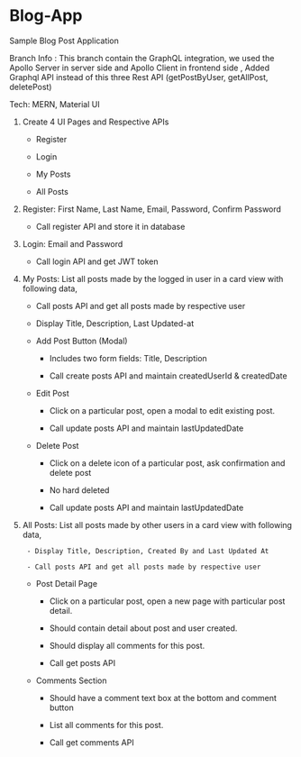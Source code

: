 # Blog-App
Sample Blog Post Application

Branch Info : This branch contain the GraphQL integration, we used the Apollo Server in server side and Apollo Client in frontend side , Added Graphql API instead of this three Rest API (getPostByUser, getAllPost, deletePost)

Tech: MERN, Material UI


1. Create 4 UI Pages and Respective APIs

    - Register

    - Login

    - My Posts

    - All Posts

   

2. Register: First Name, Last Name, Email, Password, Confirm Password

    - Call register API and store it in database


3. Login:  Email and Password

    - Call login API and get JWT token


4. My Posts: List all posts made by the logged in user in a card view with following data,

    - Call posts API and get all posts made by respective user

    - Display Title, Description, Last Updated-at


    - Add Post Button (Modal)

        - Includes two form fields: Title, Description

        - Call create posts API and maintain createdUserId & createdDate

    - Edit Post

        - Click on a particular post, open a modal to edit existing post.

        - Call update posts API and maintain lastUpdatedDate

    - Delete Post

        - Click on a delete icon of a particular post, ask confirmation and delete post

        - No hard deleted

        - Call update posts API and maintain lastUpdatedDate


5. All Posts: List all posts made by other users in a card view with following data,

        - Display Title, Description, Created By and Last Updated At

        - Call posts API and get all posts made by respective user

    - Post Detail Page

        - Click on a particular post, open a new page with particular post detail.

        - Should contain detail about post and user created.

        - Should display all comments for this post.

        - Call get posts API


    - Comments Section

        - Should have a comment text box at the bottom and comment button

        - List all comments for this post.

        - Call get comments API
